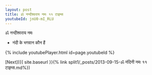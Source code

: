 ```yaml
---
layout: post
title: ॐ नन्दीश्वराय नमः ११ टाइम्स
youtubeId: jnU0-mI_RLU
---
```

 
 
 ॐ नन्दीश्वराय नमः  
 
 -  नंदी के भगवान कौन हैं 
 
  
 
  
 
 
 
 
 
 


{% include youtubePlayer.html id=page.youtubeId %}
 
[Next]({{ site.baseurl }}{% link  split1/_posts/2013-09-15-ॐ नंदिनी नमः ११ टाइम्स.md%})
 
